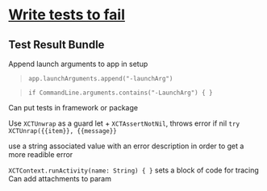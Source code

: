 # [Write tests to fail](https://developer.apple.com/videos/play/wwdc2020/10091)

## Test Result Bundle

Append launch arguments to app in setup
> `app.launchArguments.append("-launchArg")`

> `if CommandLine.arguments.contains("-LaunchArg") { }`

Can put tests in framework or package

Use `XCTUnwrap` as a guard let + `XCTAssertNotNil`, throws error if nil
`try XCTUnrap({{item}}, {{message}}`

use a string associated value with an error description in order to get a more readible error

`XCTContext.runActivity(name: String) { }` sets a block of code for tracing
Can add attachments to param